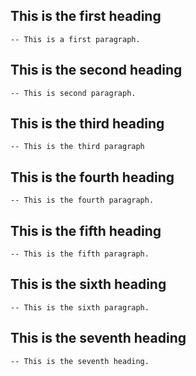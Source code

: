 ## This is the first heading
    -- This is a first paragraph.

## This is the second heading
    -- This is second paragraph.


## This is the third heading
    -- This is the third paragraph

## This is the fourth heading
    -- This is the fourth paragraph.

## This is the fifth heading
    -- This is the fifth paragraph.

## This is the sixth heading
    -- This is the sixth paragraph.

## This is the seventh heading
    -- This is the seventh heading.

